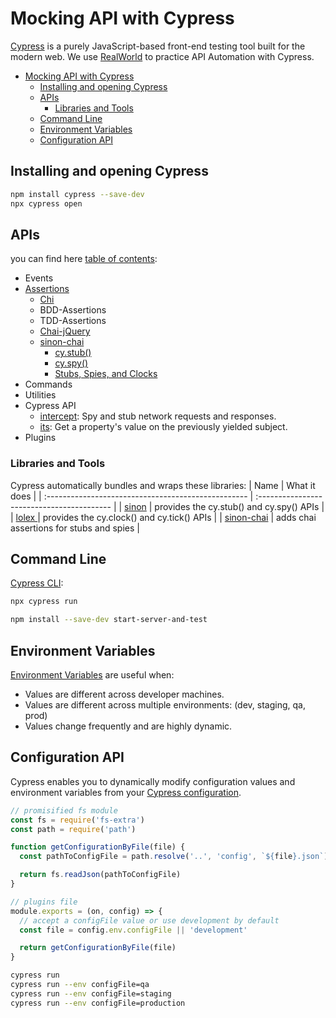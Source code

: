 # Mocking API with Cypress
[Cypress](https://docs.cypress.io/guides/getting-started/installing-cypress) is a purely JavaScript-based front-end testing tool built for the modern web.
We use [RealWorld](https://github.com/gothinkster/angular-realworld-example-app) to practice API Automation with Cypress.
- [Mocking API with Cypress](#mocking-api-with-cypress)
  - [Installing and opening Cypress](#installing-and-opening-cypress)
  - [APIs](#apis)
    - [Libraries and Tools](#libraries-and-tools)
  - [Command Line](#command-line)
  - [Environment Variables](#environment-variables)
  - [Configuration API](#configuration-api)



## Installing and opening Cypress
```sh
npm install cypress --save-dev
npx cypress open
```


## APIs
you can find here [table of contents](https://docs.cypress.io/api/table-of-contents):
- Events
- [Assertions](https://docs.cypress.io/guides/references/assertions)
  - [Chi](https://github.com/chaijs/chai)
  - BDD-Assertions
  - TDD-Assertions
  - [Chai-jQuery](https://github.com/chaijs/chai-jquery)
  - [sinon-chai](https://github.com/domenic/sinon-chai)
    - [cy.stub()](https://docs.cypress.io/api/commands/stub)
    - [cy.spy()](https://docs.cypress.io/api/commands/spy)
    - [Stubs, Spies, and Clocks](https://docs.cypress.io/guides/guides/stubs-spies-and-clocks)
- Commands
- Utilities
- Cypress API
  - [intercept](https://docs.cypress.io/api/commands/intercept): Spy and stub network requests and responses.
  - [its](https://docs.cypress.io/api/commands/its): Get a property's value on the previously yielded subject.
- Plugins

### Libraries and Tools
Cypress automatically bundles and wraps these libraries:
| Name                                                | What it does                               |
| :-------------------------------------------------- | :----------------------------------------- |
| [sinon](http://sinonjs.org/)                        | provides the cy.stub() and cy.spy() APIs   |
| [lolex ](https://github.com/sinonjs/lolex)          | provides the cy.clock() and cy.tick() APIs |
| [sinon-chai](https://github.com/domenic/sinon-chai) | adds chai assertions for stubs and spies   |

## Command Line 
[Cypress CLI](https://docs.cypress.io/guides/guides/command-line):
```sh
npx cypress run
```

```sh
npm install --save-dev start-server-and-test
```

## Environment Variables
[Environment Variables](https://docs.cypress.io/guides/guides/environment-variables) are useful when:

- Values are different across developer machines.
- Values are different across multiple environments: (dev, staging, qa, prod)
- Values change frequently and are highly dynamic.

## Configuration API
Cypress enables you to dynamically modify configuration values and environment variables from your [Cypress configuration](https://docs.cypress.io/api/plugins/configuration-api).

```js
// promisified fs module
const fs = require('fs-extra')
const path = require('path')

function getConfigurationByFile(file) {
  const pathToConfigFile = path.resolve('..', 'config', `${file}.json`)

  return fs.readJson(pathToConfigFile)
}

// plugins file
module.exports = (on, config) => {
  // accept a configFile value or use development by default
  const file = config.env.configFile || 'development'

  return getConfigurationByFile(file)
}
```
```sh
cypress run
cypress run --env configFile=qa
cypress run --env configFile=staging
cypress run --env configFile=production
```
